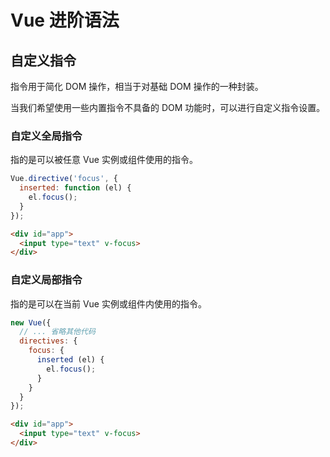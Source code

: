 # Vue 进阶语法

## 自定义指令

指令用于简化 DOM 操作，相当于对基础 DOM 操作的一种封装。

当我们希望使用一些内置指令不具备的 DOM 功能时，可以进行自定义指令设置。

### 自定义全局指令

指的是可以被任意 Vue 实例或组件使用的指令。

```js
Vue.directive('focus', {
  inserted: function (el) {
    el.focus();
  }
});
```

```html
<div id="app">
  <input type="text" v-focus>
</div>
```

### 自定义局部指令

指的是可以在当前 Vue 实例或组件内使用的指令。

```js
new Vue({
  // ... 省略其他代码
  directives: {
    focus: {
      inserted (el) {
        el.focus();
      }
    }
  }
});
```

```html
<div id="app">
  <input type="text" v-focus>
</div>
```





